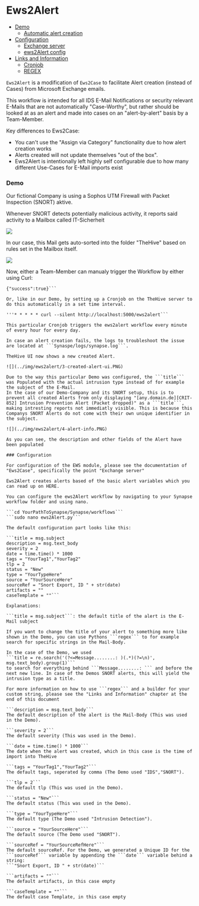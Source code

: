 # Ews2Alert


+ [Demo](#demo)
    + [Automatic alert creation](#automatic-alert-creation)
+ [Configuration](#configuration)
    + [Exchange server](#exchange-server)
    + [ews2Alert config](#ews2Alert-config)
+ [Links and Information](#links-and-information)
    + [Cronjob](#cronjob)
    + [REGEX](#regex)

```Ews2Alert``` is a modification of ```Ews2Case``` to facilitate Alert creation (instead of Cases) from Microsoft Exchange emails.

This workflow is intended for all IDS E-Mail Notifications or security relevant E-Mails that are not automatically "Case-Worthy", but rather should be looked at as an alert and made into cases on an "alert-by-alert" basis by a Team-Member.

Key differences to Ews2Case:

- You can't use the "Assign via Category" functionality due to how alert creation works
- Alerts created will not update themselves "out of the box".
- Ews2Alert is intentionally left highly self configurable due to how many different Use-Cases for E-Mail imports exist

### Demo

Our fictional Company is using a Sophos UTM Firewall with Packet Inspection (SNORT) aktive.

Whenever SNORT detects potentially malicious activity, it reports said activity to a Mailbox called IT-Sicherheit

![](../img/ews2alert/1-intrusion-notification.PNG)

In our case, this Mail gets auto-sorted into the folder "TheHive" based on rules set in the Mailbox itself.

![](../img/ews2alert/2-mailbox-TheHive.PNG)

Now, either a Team-Member can manualy trigger the Workflow by either using Curl:

```curl some.fictionaldomain.com/ews2alert
{"success":true}```

Or, like in our Demo, by setting up a Cronjob on the TheHive server to do this automatically in a set time interval.

'''* * * * * curl --silent http://localhost:5000/ews2alert```

This particular Cronjob triggers the ews2alert workflow every minute of every hour for every day.

In case an alert creation fails, the logs to troubleshoot the issue are located at ```Synaspe/logs/synapse.log```.

TheHive UI now shows a new created Alert.

![](../img/ews2alert/3-created-alert-ui.PNG)

Due to the way this particular Demo was configured, the ```title``` was Populated with the actual intrusion type instead of for example the subject of the E-Mail.
In the case of our Demo-Company and its SNORT setup, this is to prevent all created Alerts from only displaying "[any.domain.de][CRIT-852] Intrusion Prevention Alert (Packet dropped)" as a ```title```, making intresting reports not immediatly visible. This is because this Companys SNORT Alerts do not come with their own unique identifier in the subject.

![](../img/ews2alert/4-alert-info.PNG)

As you can see, the description and other fields of the Alert have been populated

### Configuration

For configuration of the EWS module, please see the documentation of "Ews2Case", specifically the point "Exchange server"

Ews2Alert creates alerts based of the basic alert variables which you can read up on HERE.

You can configure the ews2Alert workflow by navigating to your Synapse workflow folder and using nano.

```cd YourPathToSynapse/Synapse/workflows```
```sudo nano ews2Alert.py```

The default configuration part looks like this:

```title = msg.subject
description = msg.text_body
severity = 2
date = time.time() * 1000
tags = "YourTag1","YourTag2"
tlp = 2
status = "New"
type = "YourTypeHere"
source = "YourSourceHere"
sourceRef = "Snort Export, ID " + str(date)
artifacts = ""
caseTemplate = ""```

Explanations:

```title = msg.subject```: the default title of the alert is the E-Mail subject

If you want to change the title of your alert to something more like shown in the Demo, you can use Pythons ```regex``` to for example search for specific strings in the Mail-Body.

In the case of the Demo, we used
```title = re.search('(?<=Message........: )(.*)(?=\n)', msg.text_body).group(1)```
to search for everything behind ```Message........: ``` and before the next new line. In case of the Demos SNORT alerts, this will yield the intrusion type as a title.

For more information on how to use ```regex``` and a builder for your custom string, please see the "Links and Information" chapter at the end of this document

```description = msg.text_body```
The default description of the alert is the Mail-Body (This was used in the Demo).

```severity = 2```
The default severity (This was used in the Demo).

```date = time.time() * 1000```
The date when the alert was created, which in this case is the time of import into TheHive

```tags = "YourTag1","YourTag2"```
The default tags, seperated by comma (The Demo used "IDS","SNORT").

```tlp = 2```
The default tlp (This was used in the Demo).

```status = "New"```
The default status (This was used in the Demo).

```type = "YourTypeHere"```
The default type (The Demo used "Intrusion Detection").

```source = "YourSourceHere"```
The default source (The Demo used "SNORT").

```sourceRef = "YourSourceRefHere"```
The default sourceRef. For the Demo, we generated a Unique ID for the ```sourceRef``` variable by appending the ```date``` variable behind a string:
```"Snort Export, ID " + str(date)```

```artifacts = ""```
The default artifacts, in this case empty

```caseTemplate = ""```
The default case Template, in this case empty
